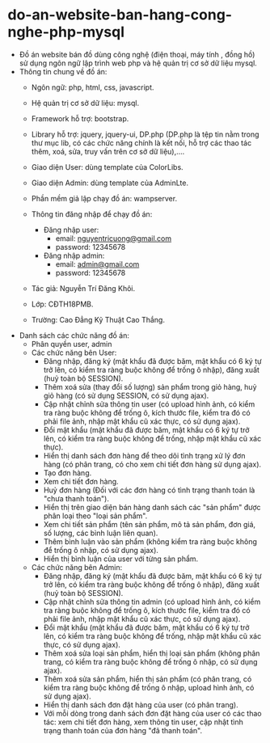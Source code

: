 # do-an-website-ban-hang-cong-nghe-php-mysql
- Đồ án website bán đồ dùng công nghệ (điện thoại, máy tính , đồng hồ) sử dụng ngôn ngữ lập trình web php và hệ quản trị cơ sở dữ liệu mysql.  
- Thông tin chung về đồ án:
  - Ngôn ngữ: php, html, css, javascript.
  - Hệ quản trị cơ sở dữ liệu: mysql.
  - Framework hỗ trợ: bootstrap.
  - Library hỗ trợ: jquery, jquery-ui, DP.php (DP.php là tệp tin nằm trong thư mục lib, có các chức năng chính là kết nối, hỗ trợ các thao tác thêm, xoá, sửa, truy vấn trên cơ sở dữ liệu),....
  - Giao diện User: dùng template của ColorLibs.
  - Giao diện Admin: dùng template của AdminLte.
  - Phần mềm giả lập chạy đồ án: wampserver.
  - Thông tin đăng nhập để chạy đồ án:
    - Đăng nhập user:
      - email: nguyentricuong@gmail.com
      - password: 12345678
    - Đăng nhập admin:
      - email: admin@gmail.com
      - password: 12345678

  - Tác giả: Nguyễn Trí Đăng Khôi.
  - Lớp: CĐTH18PMB.
  - Trường: Cao Đẳng Kỹ Thuật Cao Thắng.
- Danh sách các chức năng đồ án:
   - Phân quyền user, admin
   - Các chức năng bên User:
     - Đăng nhập, đăng ký (mật khẩu đã được băm, mật khẩu có 6 ký tự trở lên, có kiểm tra ràng buộc không để trống ô nhập), đăng xuất (huỷ toàn bộ SESSION).
     - Thêm xoá sửa (thay đổi số lượng) sản phẩm trong giỏ hàng, huỷ giỏ hàng (có sử dụng SESSION, có sử dụng ajax).
     - Cập nhật chỉnh sửa thông tin user (có upload hình ảnh, có kiểm tra ràng buộc không để trống ô, kích thước file, kiểm tra đó có phải file ảnh, nhập mật khẩu cũ xác thực, có sử dụng ajax).
     - Đổi mật khẩu (mật khẩu đã được băm, mật khẩu có 6 ký tự trở lên, có kiểm tra ràng buộc không để trống, nhập mật khẩu cũ xác thực). 
     - Hiển thị danh sách đơn hàng để theo dõi tình trạng xử lý đơn hàng (có phân trang, có cho xem chi tiết đơn hàng sử dụng ajax).
     - Tạo đơn hàng.
     - Xem chi tiết đơn hàng.
     - Huỷ đơn hàng (Đối với các đơn hàng có tình trạng thanh toán là "chưa thanh toán").
     - Hiển thị trên giao diện bán hàng danh sách các "sản phẩm" được phân loại theo "loại sản phẩm".
     - Xem chi tiết sản phẩm (tên sản phẩm, mô tả sản phẩm, đơn giá, số lượng, các bình luận liên quan).
     - Thêm bình luận vào sản phẩm (không kiểm tra ràng buộc không để trống ô nhập, có sử dụng ajax).
     - Hiển thị bình luận của user với từng sản phẩm.
   - Các chức năng bên Admin:
      - Đăng nhập, đăng ký (mật khẩu đã được băm, mật khẩu có 6 ký tự trở lên, có kiểm tra ràng buộc không để trống ô nhập), đăng xuất (huỷ toàn bộ SESSION).
      - Cập nhật chỉnh sửa thông tin admin (có upload hình ảnh, có kiểm tra ràng buộc không để trống ô, kích thước file, kiểm tra đó có phải file ảnh, nhập mật khẩu cũ xác thực, có sử dụng ajax).
      - Đổi mật khẩu (mật khẩu đã được băm, mật khẩu có 6 ký tự trở lên, có kiểm tra ràng buộc không để trống, nhập mật khẩu cũ xác thực, có sử dụng ajax). 
      - Thêm xoá sửa loại sản phẩm, hiển thị loại sản phẩm (không phân trang, có kiểm tra ràng buộc không để trống ô nhập, có sử dụng ajax).
      - Thêm xoá sửa sản phẩm, hiển thị sản phẩm (có phân trang, có kiểm tra ràng buộc không để trống ô nhập, upload hình ảnh, có sử dụng ajax).
      - Hiển thị danh sách đơn đặt hàng của user (có phân trang).
      - Với mỗi dòng trong danh sách đơn đặt hàng của user có các thao tác: xem chi tiết đơn hàng, xem thông tin user, cập nhật tình trạng thanh toán của đơn hàng "đã thanh toán".
  

